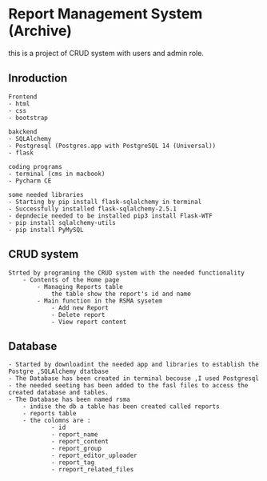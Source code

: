 
# Report Management System (Archive)

this is a project of CRUD system with users and admin role. 
## Inroduction 

    Frontend 
    - html 
    - css 
    - bootstrap

    bakckend
    - SQLAlchemy 
    - Postgresql (Postgres.app with PostgreSQL 14 (Universal))
    - flask 

    coding programs 
    - terminal (cms in macbook)
    - Pycharm CE
    
    some needed libraries 
    - Starting by pip install flask-sqlalchemy in terminal
    - Successfully installed flask-sqlalchemy-2.5.1
    - depndecie needed to be installed pip3 install Flask-WTF
    - pip install sqlalchemy-utils
    - pip install PyMySQL
    
## CRUD system
    Strted by programing the CRUD system with the needed functionality
        - Contents of the Home page
            - Managing Reports table 
                the table show the report's id and name   
            - Main function in the RSMA sysetem 
                - Add new Report
                - Delete report 
                - View report content 

## Database
    - Started by downloadint the needed app and libraries to establish the Postgre ,SQLAlchemy dtatbase 
    - The Database has been created in terminal becouse ,I used Postgresql
    - the needed seeting has been added to the fasl files to access the created database and tables. 
    - The Database has been named rsma 
        - indise the db a table has been created called reports  
        - reports table 
        - the colomns are :  
                - id 
                - report_name
                - report_content
                - report_group
                - report_editor_uploader
                - report_tag
                - rreport_related_files

       
